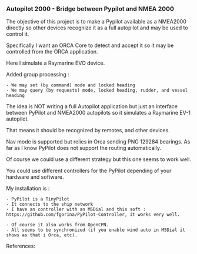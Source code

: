 ### Autopilot 2000 - Bridge between Pypilot and NMEA 2000

The objective of this project is to make a Pypilot available as a NMEA2000 directly
so other devices recognize it as a full autopilot and may be used
to control it.

Specifically I want an ORCA Core to detect and accept it so it may be controlled
from the ORCA application. 

Here I simulate a Raymarine EVO device.

Added group processing :

    - We may set (by command) mode and locked heading
    - We may query (by requests) mode, locked heading, rudder, and vessel heading
    
The idea is NOT writing a full Autopilot application but just an interface
between PyPilot and NMEA2000 autopilots so it simulates a Raymarine EV-1 autopilot.

That means it should be  recognized by remotes, and other devices.

Nav mode is supported but relies in Orca sending PNG 129284 bearings. As far as I know
PyPilot does not support the routing automatically.

Of course we could use a different strategy but this one seems to work well.

You could use different controllers for the PyPilot depending of your hardware and software.

My installation is :

    - PyPilot is a TinyPilot
    - It connects to the ship network 
    - I have an controller with an M5Dial and this soft : https://github.com/fgorina/PyPilot-Controller, it works very well.

    - Of course it also works from OpenCPN.
    - All seems to be synchronized (if you enable wind auto in M5Dial it shows as that i Orca, etc).

    
References:




